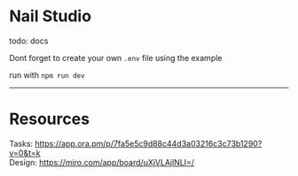 # Nail Studio

todo: docs

Dont forget to create your own `.env` file using the example

run with `npm run dev`

---

# Resources
Tasks: https://app.ora.pm/p/7fa5e5c9d88c44d3a03216c3c73b1290?v=0&t=k  
Design: https://miro.com/app/board/uXjVLAjlNLI=/
